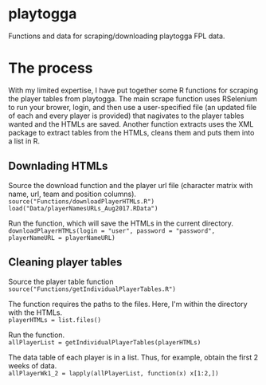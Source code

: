 # playtogga
Functions and data for scraping/downloading playtogga FPL data.  

# The process
With my limited expertise, I have put together some R functions for scraping the player tables from playtogga. The main scrape function uses RSelenium to run your brower, login, and then use a user-specified file (an updated file of each and every player is provided) that nagivates to the player tables wanted and the HTMLs are saved. Another function extracts uses the XML package to extract tables from the HTMLs, cleans them and puts them into a list in R.

## Downlading HTMLs

Source the download function and the player url file (character matrix with name, url, team and position columns).
`source("Functions/downloadPlayerHTMLs.R")`  
`load("Data/playerNamesURLs_Aug2017.RData")`  
  
Run the function, which will save the HTMLs in the current directory.  
`downloadPlayerHTMLs(login = "user", password = "password", playerNameURL = playerNameURL)`

## Cleaning player tables

Source the player table function
`source("Functions/getIndividualPlayerTables.R")`  

The function requires the paths to the files. Here, I'm within the directory with the HTMLs.   
`playerHTMLs = list.files()`

Run the function.  
`allPlayerList = getIndividualPlayerTables(playerHTMLs)`  

The data table of each player is in a list. Thus, for example, obtain the first 2 weeks of data.  
`allPlayerWk1_2 = lapply(allPlayerList, function(x) x[1:2,])`
